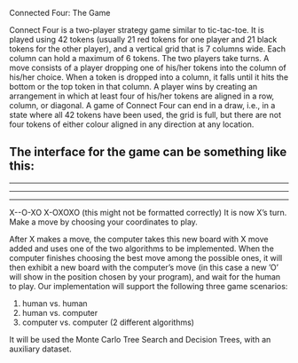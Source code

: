 Connected Four: The Game

Connect Four is a two-player strategy game similar to tic-tac-toe. It is played using 42 tokens
(usually 21 red tokens for one player and 21 black tokens for the other player), and a vertical grid that
is 7 columns wide. Each column can hold a maximum of 6 tokens. The two players take turns. A
move consists of a player dropping one of his/her tokens into the column of his/her choice. When a
token is dropped into a column, it falls until it hits the bottom or the top token in that column. A
player wins by creating an arrangement in which at least four of his/her tokens are aligned in a row,
column, or diagonal. A game of Connect Four can end in a draw, i.e., in a
state where all 42 tokens have been used, the grid is full, but there are not four tokens of either colour
aligned in any direction at any location.

The interface for the game can be something like this:
-------
-------
-------
-------
X--O-XO
X-OXOXO
(this might not be formatted correctly)
It is now X’s turn.
Make a move by choosing your coordinates to play.

After X makes a move, the computer takes this new board with X move added and uses one of the
two algorithms to be implemented. When the computer finishes choosing the best move among the
possible ones, it will then exhibit a new board with the computer’s move (in this case a new ’O’ will
show in the position chosen by your program), and wait for the human to play.
Our implementation will  support the following three game scenarios:
1. human vs. human
2. human vs. computer
3. computer vs. computer (2 different algorithms)

It will be used the Monte Carlo Tree Search and Decision Trees, with an auxiliary dataset.
